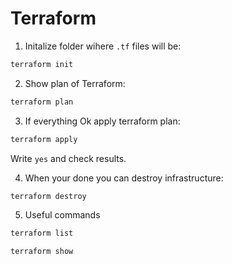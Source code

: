 # Terraform

1. Initalize folder wihere `.tf` files will be:

```sh
terraform init
```

2. Show plan of Terraform:

```sh
terraform plan
```

3. If everything Ok apply terraform plan:

```sh
terraform apply
```

Write `yes` and check results.

4. When your done you can destroy infrastructure:

```sh
terraform destroy
```

5. Useful commands

```sh
terraform list
```
```sh
terraform show
```